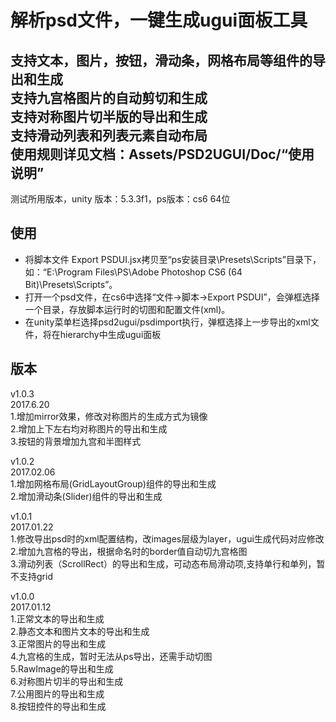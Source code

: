 # 解析psd文件，一键生成ugui面板工具
支持文本，图片，按钮，滑动条，网格布局等组件的导出和生成<br> 
支持九宫格图片的自动剪切和生成<br> 
支持对称图片切半版的导出和生成<br> 
支持滑动列表和列表元素自动布局<br> 
使用规则详见文档：Assets/PSD2UGUI/Doc/“使用说明”<br> 
----------------------------------------------------------------------
  测试所用版本，unity 版本：5.3.3f1，ps版本：cs6 64位<br> 
## 使用
* 将脚本文件 Export PSDUI.jsx拷贝至“ps安装目录\Presets\Scripts”目录下，如：“E:\Program Files\PS\Adobe Photoshop CS6 (64 Bit)\Presets\Scripts”。
* 打开一个psd文件，在cs6中选择“文件->脚本->Export PSDUI”，会弹框选择一个目录，存放脚本运行时的切图和配置文件(xml)。
* 在unity菜单栏选择psd2ugui/psdimport执行，弹框选择上一步导出的xml文件，将在hierarchy中生成ugui面板
## 版本
  v1.0.3<br> 
  2017.6.20<br> 
  1.增加mirror效果，修改对称图片的生成方式为镜像<br> 
  2.增加上下左右均对称图片的导出和生成<br> 
  3.按钮的背景增加九宫和半图样式<br> 
  
  v1.0.2<br> 
  2017.02.06<br> 
  1.增加网格布局(GridLayoutGroup)组件的导出和生成<br> 
  2.增加滑动条(Slider)组件的导出和生成<br> 

  v1.0.1<br> 
  2017.01.22<br> 
  1.修改导出psd时的xml配置结构，改images层级为layer，ugui生成代码对应修改<br> 
  2.增加九宫格的导出，根据命名时的border值自动切九宫格图<br> 
  3.滑动列表（ScrollRect）的导出和生成，可动态布局滑动项,支持单行和单列，暂不支持grid<br> 

  v1.0.0<br> 
  2017.01.12<br> 
  1.正常文本的导出和生成<br> 
  2.静态文本和图片文本的导出和生成<br> 
  3.正常图片的导出和生成<br> 
  4.九宫格的生成，暂时无法从ps导出，还需手动切图<br> 
  5.RawImage的导出和生成<br> 
  6.对称图片切半的导出和生成<br> 
  7.公用图片的导出和生成<br> 
  8.按钮控件的导出和生成<br> 
